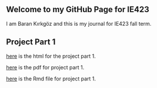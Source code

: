 ## Welcome to my GitHub Page for IE423

I am Baran Kırkgöz and this is my journal for IE423 fall term. 

## Project Part 1
[here](https://BU-IE-423/fall-23-barankirkgoz/odev.html) is the html for the project part 1.

[here](https://BU-IE-423/fall-23-barankirkgoz/odev.pdf) is the pdf for project part 1.

[here](https://BU-IE-423/fall-23-barankirkgoz/odev.Rmd) is the Rmd file for project part 1.
